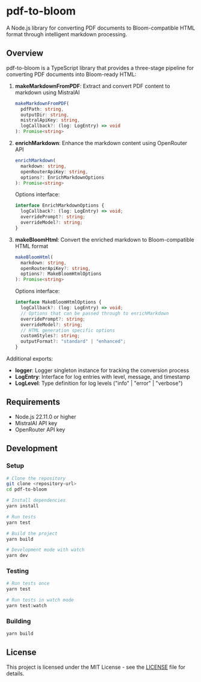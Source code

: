# pdf-to-bloom

A Node.js library for converting PDF documents to Bloom-compatible HTML format through intelligent markdown processing.

## Overview

pdf-to-bloom is a TypeScript library that provides a three-stage pipeline for converting PDF documents into Bloom-ready HTML:

1. **makeMarkdownFromPDF**: Extract and convert PDF content to markdown using MistralAI

   ```typescript
   makeMarkdownFromPDF(
     pdfPath: string,
     outputDir: string,
     mistralApiKey: string,
     logCallback?: (log: LogEntry) => void
   ): Promise<string>
   ```

2. **enrichMarkdown**: Enhance the markdown content using OpenRouter API

   ```typescript
   enrichMarkdown(
     markdown: string,
     openRouterApiKey: string,
     options?: EnrichMarkdownOptions
   ): Promise<string>
   ```

   Options interface:

   ```typescript
   interface EnrichMarkdownOptions {
     logCallback?: (log: LogEntry) => void;
     overridePrompt?: string;
     overrideModel?: string;
   }
   ```

3. **makeBloomHtml**: Convert the enriched markdown to Bloom-compatible HTML format

   ```typescript
   makeBloomHtml(
     markdown: string,
     openRouterApiKey?: string,
     options?: MakeBloomHtmlOptions
   ): Promise<string>
   ```

   Options interface:

   ```typescript
   interface MakeBloomHtmlOptions {
     logCallback?: (log: LogEntry) => void;
     // Options that can be passed through to enrichMarkdown
     overridePrompt?: string;
     overrideModel?: string;
     // HTML generation specific options
     customStyles?: string;
     outputFormat?: "standard" | "enhanced";
   }
   ```

Additional exports:

- **logger**: Logger singleton instance for tracking the conversion process
- **LogEntry**: Interface for log entries with level, message, and timestamp
- **LogLevel**: Type definition for log levels ("info" | "error" | "verbose")

## Requirements

- Node.js 22.11.0 or higher
- MistralAI API key
- OpenRouter API key

## Development

### Setup

```bash
# Clone the repository
git clone <repository-url>
cd pdf-to-bloom

# Install dependencies
yarn install

# Run tests
yarn test

# Build the project
yarn build

# Development mode with watch
yarn dev
```

### Testing

```bash
# Run tests once
yarn test

# Run tests in watch mode
yarn test:watch
```

### Building

```bash
yarn build
```

## License

This project is licensed under the MIT License - see the [LICENSE](LICENSE) file for details.
